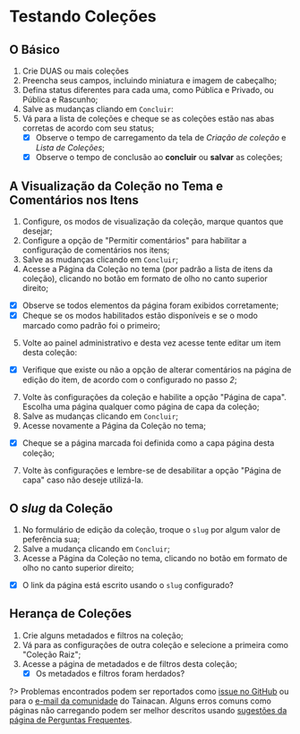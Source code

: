 # Testando Coleções

## O Básico

1. Crie DUAS ou mais coleções
2. Preencha seus campos, incluindo miniatura e imagem de cabeçalho;
3. Defina status diferentes para cada uma, como Pública e Privado, ou Pública e Rascunho;
4. Salve as mudanças cliando em `Concluir`:
5. Vá para a lista de coleções e cheque se as coleções estão nas abas corretas de acordo com seu status;
   - [x] Observe o tempo de carregamento da tela de *Criação de coleção* e *Lista de Coleções*;
   - [x] Observe o tempo de conclusão ao **concluir** ou **salvar** as coleções;

## A Visualização da Coleção no Tema e Comentários nos Itens

1. Configure, os modos de visualização da coleção, marque quantos que desejar;
2. Configure a opção de "Permitir comentários" para habilitar a configuração de comentários nos itens;
3. Salve as mudanças clicando em `Concluir`;
4. Acesse a Página da Coleção no tema (por padrão a lista de itens da coleção), clicando no botão em formato de olho no canto superior direito;
  - [x] Observe se todos elementos da página foram exibidos corretamente;
  - [x] Cheque se os modos habilitados estão disponíveis e se o modo marcado como padrão foi o primeiro;
5. Volte ao painel administrativo e desta vez acesse tente editar um item desta coleção:
  - [x] Verifique que existe ou não a opção de alterar comentários na página de edição do item, de acordo com o configurado no passo *2*;
7. Volte às configurações da coleção e habilite a opção "Página de capa". Escolha uma página qualquer como página de capa da coleção;
8. Salve as mudanças clicando em `Concluir`;
9. Acesse novamente a Página da Coleção no tema;
  - [x] Cheque se a página marcada foi definida como a capa página desta coleção;
7. Volte às configurações e lembre-se de desabilitar a opção "Página de capa" caso não deseje utilizá-la. 

## O *slug* da Coleção

1. No formulário de edição da coleção, troque o `slug` por algum valor de peferência sua;
2. Salve a mudança clicando em `Concluir`;
3. Acesse a Página da Coleção no tema, clicando no botão em formato de olho no canto superior direito;
  - [x] O link da página está escrito usando o `slug` configurado?

## Herança de Coleções
1. Crie alguns metadados e filtros na coleção;
2. Vá para as configurações de outra coleção e selecione a primeira como "Coleção Raiz";
3. Acesse a página de metadados e de filtros desta coleção;
   - [x] Os metadados e filtros foram herdados?

?> Problemas encontrados podem ser reportados como [issue no GitHub](https://github.com/tainacan/tainacan/issues ':ignore') ou para o [e-mail da comunidade](mailto:tainacan@lists.riseup.net ':ignore') do Tainacan. Alguns erros comuns como páginas não carregando podem ser melhor descritos usando [sugestões da página de Perguntas Frequentes](/pt-br/faq#acho-que-encontrei-um-erro-como-devo-proceder).